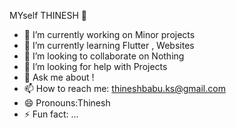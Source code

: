 MYself THINESH 👋

- 🔭 I’m currently working on Minor projects
- 🌱 I’m currently learning Flutter , Websites
- 👯 I’m looking to collaborate on Nothing
- 🤔 I’m looking for help with Projects
- 💬 Ask me about !
- 📫 How to reach me: thineshbabu.ks@gmail.com
- 😄 Pronouns:Thinesh
- ⚡ Fun fact: ...




